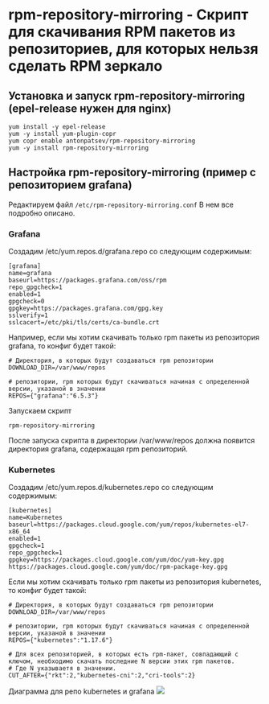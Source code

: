 # rpm-repository-mirroring - Скрипт для скачивания RPM пакетов из репозиториев, для которых нельзя сделать RPM зеркало

## Установка и запуск rpm-repository-mirroring (epel-release нужен для nginx)
```
yum install -y epel-release
yum -y install yum-plugin-copr
yum copr enable antonpatsev/rpm-repository-mirroring
yum -y install rpm-repository-mirroring
```

## Настройка rpm-repository-mirroring (пример с репозиторием grafana)
Редактируем файл `/etc/rpm-repository-mirroring.conf`
В нем все подробно описано.

### Grafana

Создадим /etc/yum.repos.d/grafana.repo со следующим содержимым:
```
[grafana]
name=grafana
baseurl=https://packages.grafana.com/oss/rpm
repo_gpgcheck=1
enabled=1
gpgcheck=0
gpgkey=https://packages.grafana.com/gpg.key
sslverify=1
sslcacert=/etc/pki/tls/certs/ca-bundle.crt
```

Например, если мы хотим скачивать только rpm пакеты из репозитория grafana, то конфиг будет такой:
```
# Директория, в которых будут создаваться rpm репозитории
DOWNLOAD_DIR=/var/www/repos

# репозитории, rpm которых будут скачиваться начиная с определенной версии, указаной в значении
REPOS={"grafana":"6.5.3"}
```

Запускаем скрипт
```
rpm-repository-mirroring
```

После запуска скрипта в директории /var/www/repos должна появится директория grafana, содержащая rpm репозиторий.

### Kubernetes

Создадим /etc/yum.repos.d/kubernetes.repo со следующим содержимым:

```
[kubernetes]
name=Kubernetes
baseurl=https://packages.cloud.google.com/yum/repos/kubernetes-el7-x86_64
enabled=1
gpgcheck=1
repo_gpgcheck=1
gpgkey=https://packages.cloud.google.com/yum/doc/yum-key.gpg https://packages.cloud.google.com/yum/doc/rpm-package-key.gpg
```

Если мы хотим скачивать только rpm пакеты из репозитория kubernetes, то конфиг будет такой:
```
# Директория, в которых будут создаваться rpm репозитории
DOWNLOAD_DIR=/var/www/repos

# репозитории, rpm которых будут скачиваться начиная с определенной версии, указаной в значении
REPOS={"kubernetes":"1.17.6"}

# Для всех репозиторией, в которых есть rpm-пакет, совпадающий с ключом, необходимо скачать последние N версии этих rpm пакетов.
# Где N указываетя в значении.
CUT_AFTER={"rkt":2,"kubernetes-cni":2,"cri-tools":2}
```

Диаграмма для репо kubernetes и grafana
![](https://habrastorage.org/webt/wd/8f/dj/wd8fdjxo6a-j1fevwuuiz8lkp4u.png)
